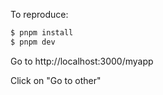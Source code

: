 To reproduce:

```sh
$ pnpm install
$ pnpm dev
```

Go to http://localhost:3000/myapp

Click on "Go to other"
